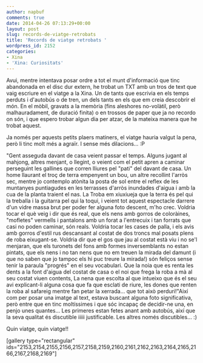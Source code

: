 ```yaml
---
author: napbuf
comments: true
date: 2014-04-26 07:13:29+00:00
layout: post
slug: records-de-viatge-retrobats
title: 'Records de viatge retrobats '
wordpress_id: 2152
categories:
- Xina
- 'Xina: Curiositats'
---
```


Avui, mentre intentava posar ordre a tot el munt d'informació que tinc abandonada en el disc dur extern, he trobat un TXT amb un tros de text que vaig escriure en el viatge a la Xina. Un de tants que escrivia en els temps perduts i d'autobús o de tren, un dels tants en els que em creia descobrir el món. En el mòbil, gravats a la memòria (fins aleshores no-volàtil, però malhauradament, de duració finita) o en trossos de paper que ja no recordo on són, i que espero trobar algun dia per atzar, de la mateixa manera que he trobat aquest.

Ja només per aquests petits plaers matiners, el viatge hauria valgut la pena, però li tinc molt més a agraïr. I sense més dilacions... :P

"Gent asseguda davant de casa veient passar el temps. Alguns jugant al mahjong, altres menjant, o llegint, o veient com el petit apren a caminar perseguint les gallines que corren lliures pel "pati" del davant de casa.
Un home llaurant el troç de terra empenyent un bou, un altre recollint l'arròs sec, mentre jo contemplo atònita la posta de sol entre el reflex de les muntanyes puntiagudes en les terrasses d'arròs inundades d'aigua i amb la cua de la planta traient el nas. La Troba em xiuxiueja que la terra és pel qui la treballa i la guitarra pel qui la toqui, i veient tot aquest espectacle darrere d'un vidre massa brut per poder fer alguna foto descent, m'ho crec. Voldria tocar el què veig i dir que és real, que els nens amb gorros de coloràines, "mofletes" vermells i pantalons amb un forat a l'entrecuix i tan forrats que casi no poden caminar, són reals. Voldria tocar les cases de palla, i els avis amb gorros d'estil rus descansant al costat de dos troncs mal posats plens de roba eixugant-se. Voldria dir que el gos que jau al costat està viu i no se'l menjaran, que els turonets del fons amb formes inversemblants no estan pintats, que els nens i no tan nens que no em treuen la mirada del damunt (i que no saben que jo tampoc els hi puc treure la mirada!) són feliços sense tenir la paraula "progrés" en el seu vocabulari. Que la noia que es renta les dents a la font d'aigua del costat de casa o el noi que frega la roba a mà al seu costat viuen contents, La nena que escolta al que intueixo que és el seu avi explicant-li alguna cosa que fa que esclati de riure, les dones que renten la roba al safareig mentre fan petar la xerrada... que tot això perduri!"Així com per posar una imatge al text, estava buscant alguna foto significativa, però entre que en tinc moltíssimes i que sóc incapaç de decidir-ne una, en penjo unes quantes... Les primeres estan fetes anant amb autobús, així que la seva qualitat és discutible iiiii justificable. Les altres només discutibles... :)

Quin viatge, quin viatge!!

[gallery type="rectangular" ids="2153,2154,2155,2156,2157,2158,2159,2160,2161,2162,2163,2164,2165,2166,2167,2168,2169"]
